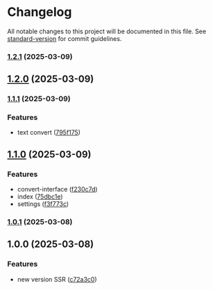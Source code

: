 # Changelog

All notable changes to this project will be documented in this file. See [standard-version](https://github.com/conventional-changelog/standard-version) for commit guidelines.

### [1.2.1](https://github.com/Guilhermee19/toolscenter-web/compare/v1.2.0...v1.2.1) (2025-03-09)

## [1.2.0](https://github.com/Guilhermee19/toolscenter-web/compare/v1.1.1...v1.2.0) (2025-03-09)

### [1.1.1](https://github.com/Guilhermee19/toolscenter-web/compare/v1.1.0...v1.1.1) (2025-03-09)


### Features

* text convert ([795f175](https://github.com/Guilhermee19/toolscenter-web/commit/795f175367b57ba898fa6950f6d5781bf5b9c43e))

## [1.1.0](https://github.com/Guilhermee19/toolscenter-web/compare/v1.0.1...v1.1.0) (2025-03-09)


### Features

* convert-interface ([f230c7d](https://github.com/Guilhermee19/toolscenter-web/commit/f230c7d8920fed52ab149f4cf01851c4a2db1caf))
* index ([75dbc1e](https://github.com/Guilhermee19/toolscenter-web/commit/75dbc1eac7b3701d91bc4da2113175bebcf3d910))
* settings ([f3f773c](https://github.com/Guilhermee19/toolscenter-web/commit/f3f773cf36ee6168cbd93d4a02f9c319a3321917))

### [1.0.1](https://github.com/Guilhermee19/toolscenter-web/compare/v1.0.0...v1.0.1) (2025-03-08)

## 1.0.0 (2025-03-08)


### Features

* new version SSR ([c72a3c0](https://github.com/Guilhermee19/toolscenter-web/commit/c72a3c0e2b350b47bfd24ab656da0b3f3c6ca4b2))
